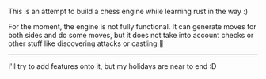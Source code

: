 
This is an attempt to build a chess engine while learning rust in the way :)

For the moment, the engine is not fully functional. It can generate moves
for both sides and do some moves, but it does not take into account checks
or other stuff like discovering attacks or castling 🥲

---

I'll try to add features onto it, but my holidays are near to end :D 
